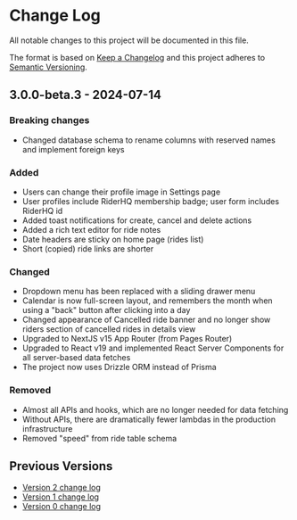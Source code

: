 # Change Log

All notable changes to this project will be documented in this file.

The format is based on [Keep a Changelog](http://keepachangelog.com/)
and this project adheres to [Semantic Versioning](http://semver.org/).

## 3.0.0-beta.3 - 2024-07-14

### Breaking changes

- Changed database schema to rename columns with reserved names and implement foreign keys

### Added

- Users can change their profile image in Settings page
- User profiles include RiderHQ membership badge; user form includes RiderHQ id
- Added toast notifications for create, cancel and delete actions
- Added a rich text editor for ride notes
- Date headers are sticky on home page (rides list)
- Short (copied) ride links are shorter

### Changed

- Dropdown menu has been replaced with a sliding drawer menu
- Calendar is now full-screen layout, and remembers the month when using a "back" button after clicking into a day
- Changed appearance of Cancelled ride banner and no longer show riders section of cancelled rides in details view
- Upgraded to NextJS v15 App Router (from Pages Router)
- Upgraded to React v19 and implemented React Server Components for all server-based data fetches
- The project now uses Drizzle ORM instead of Prisma

### Removed

- Almost all APIs and hooks, which are no longer needed for data fetching
- Without APIs, there are dramatically fewer lambdas in the production infrastructure
- Removed "speed" from ride table schema

## Previous Versions

- [Version 2 change log](./CHANGELOG-v2.md)
- [Version 1 change log](./CHANGELOG-v1.md)
- [Version 0 change log](./CHANGELOG-v0.md)
